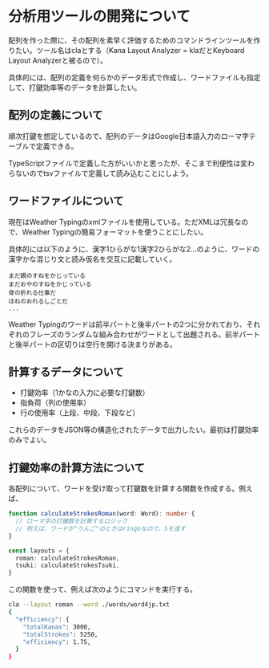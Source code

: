 # 分析用ツールの開発について

配列を作った際に、その配列を素早く評価するためのコマンドラインツールを作りたい。ツール名はclaとする（Kana Layout Analyzer = klaだとKeyboard Layout Analyzerと被るので）。

具体的には、配列の定義を何らかのデータ形式で作成し、ワードファイルも指定して、打鍵効率等のデータを計算したい。

## 配列の定義について

順次打鍵を想定しているので、配列のデータはGoogle日本語入力のローマ字テーブルで定義できる。

TypeScriptファイルで定義した方がいいかと思ったが、そこまで利便性は変わらないのでtsvファイルで定義して読み込むことにしよう。

## ワードファイルについて

現在はWeather Typingのxmlファイルを使用している。ただXMLは冗長なので、Weather Typingの簡易フォーマットを使うことにしたい。

具体的には以下のように、漢字1ひらがな1漢字2ひらがな2...のように、ワードの漢字かな混じり文と読み仮名を交互に記載していく。

```text
まだ親のすねをかじっている
まだおやのすねをかじっている
骨の折れる仕事だ
ほねのおれるしごとだ
...
```

Weather Typingのワードは前半パートと後半パートの2つに分かれており、それぞれのフレーズのランダムな組み合わせがワードとして出題される。前半パートと後半パートの区切りは空行を開ける決まりがある。


## 計算するデータについて

- 打鍵効率（1かなの入力に必要な打鍵数）
- 指負荷（列の使用率）
- 行の使用率（上段、中段、下段など）

これらのデータをJSON等の構造化されたデータで出力したい。最初は打鍵効率のみでよい。

## 打鍵効率の計算方法について

各配列について、ワードを受け取って打鍵数を計算する関数を作成する。例えば、

```ts
function calculateStrokesRoman(word: Word): number {
  // ローマ字の打鍵数を計算するロジック
  // 例えば、ワードが"りんご"のときはringoなので、5を返す
}

const layouts = {
  roman: calculateStrokesRoman,
  tsuki: calculateStrokesTsuki,
}
```

この関数を使って、例えば次のようにコマンドを実行する。

```bash
cla --layout roman --word ./words/word4jp.txt
{
  "efficiency": {
    "totalKanas": 3000,
    "totalStrokes": 5250,
    "efficiency": 1.75,
  }
}
```
